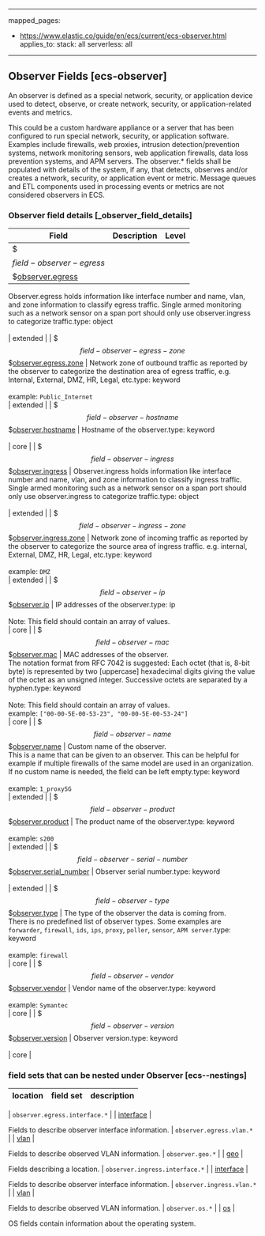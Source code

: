 <!-- This file is automatically generated. Don't edit it manually! -->

---
mapped_pages:
  - https://www.elastic.co/guide/en/ecs/current/ecs-observer.html
applies_to:
  stack: all
  serverless: all
---

## Observer Fields [ecs-observer]

An observer is defined as a special network, security, or application device used to detect, observe, or create network, security, or application-related events and metrics.

This could be a custom hardware appliance or a server that has been configured to run special network, security, or application software. Examples include firewalls, web proxies, intrusion detection/prevention systems, network monitoring sensors, web application firewalls, data loss prevention systems, and APM servers. The observer.* fields shall be populated with details of the system, if any, that detects, observes and/or creates a network, security, or application event or metric. Message queues and ETL components used in processing events or metrics are not considered observers in ECS.

### Observer field details [_observer_field_details]

| Field  | Description | Level |
|---|---|---|
| $$$field-observer-egress$$$[observer.egress](#field-observer-egress) |
Observer.egress holds information like interface number and name, vlan, and zone information to classify egress traffic.  Single armed monitoring such as a network sensor on a span port should only use observer.ingress to categorize traffic.type: object<br><br>
| extended |
| $$$field-observer-egress-zone$$$[observer.egress.zone](#field-observer-egress-zone) |
Network zone of outbound traffic as reported by the observer to categorize the destination area of egress traffic, e.g. Internal, External, DMZ, HR, Legal, etc.type: keyword<br><br>
example: `Public_Internet`<br>| extended |
| $$$field-observer-hostname$$$[observer.hostname](#field-observer-hostname) |
Hostname of the observer.type: keyword<br><br>
| core |
| $$$field-observer-ingress$$$[observer.ingress](#field-observer-ingress) |
Observer.ingress holds information like interface number and name, vlan, and zone information to classify ingress traffic.  Single armed monitoring such as a network sensor on a span port should only use observer.ingress to categorize traffic.type: object<br><br>
| extended |
| $$$field-observer-ingress-zone$$$[observer.ingress.zone](#field-observer-ingress-zone) |
Network zone of incoming traffic as reported by the observer to categorize the source area of ingress traffic. e.g. internal, External, DMZ, HR, Legal, etc.type: keyword<br><br>
example: `DMZ`<br>| extended |
| $$$field-observer-ip$$$[observer.ip](#field-observer-ip) |
IP addresses of the observer.type: ip<br><br>
Note: This field should contain an array of values.<br>
| core |
| $$$field-observer-mac$$$[observer.mac](#field-observer-mac) |
MAC addresses of the observer.<br>The notation format from RFC 7042 is suggested: Each octet (that is, 8-bit byte) is represented by two [uppercase] hexadecimal digits giving the value of the octet as an unsigned integer. Successive octets are separated by a hyphen.type: keyword<br><br>
Note: This field should contain an array of values.<br>
example: `["00-00-5E-00-53-23", "00-00-5E-00-53-24"]`<br>| core |
| $$$field-observer-name$$$[observer.name](#field-observer-name) |
Custom name of the observer.<br>This is a name that can be given to an observer. This can be helpful for example if multiple firewalls of the same model are used in an organization.<br>If no custom name is needed, the field can be left empty.type: keyword<br><br>
example: `1_proxySG`<br>| extended |
| $$$field-observer-product$$$[observer.product](#field-observer-product) |
The product name of the observer.type: keyword<br><br>
example: `s200`<br>| extended |
| $$$field-observer-serial-number$$$[observer.serial_number](#field-observer-serial-number) |
Observer serial number.type: keyword<br><br>
| extended |
| $$$field-observer-type$$$[observer.type](#field-observer-type) |
The type of the observer the data is coming from.<br>There is no predefined list of observer types. Some examples are `forwarder`, `firewall`, `ids`, `ips`, `proxy`, `poller`, `sensor`, `APM server`.type: keyword<br><br>
example: `firewall`<br>| core |
| $$$field-observer-vendor$$$[observer.vendor](#field-observer-vendor) |
Vendor name of the observer.type: keyword<br><br>
example: `Symantec`<br>| core |
| $$$field-observer-version$$$[observer.version](#field-observer-version) |
Observer version.type: keyword<br><br>
| core |


### field sets that can be nested under Observer [ecs--nestings]

| location | field set | description |
|---|---|---|

| `observer.egress.interface.*` |
| [interface](#ecs-interface) |

Fields to describe observer interface information.
| `observer.egress.vlan.*` |
| [vlan](#ecs-vlan) |

Fields to describe observed VLAN information.
| `observer.geo.*` |
| [geo](#ecs-geo) |

Fields describing a location.
| `observer.ingress.interface.*` |
| [interface](#ecs-interface) |

Fields to describe observer interface information.
| `observer.ingress.vlan.*` |
| [vlan](#ecs-vlan) |

Fields to describe observed VLAN information.
| `observer.os.*` |
| [os](#ecs-os) |

OS fields contain information about the operating system.
